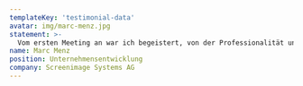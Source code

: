 ```yaml
---
templateKey: 'testimonial-data'
avatar: img/marc-menz.jpg
statement: >-
  Vom ersten Meeting an war ich begeistert, von der Professionalität und der Zielstrebigkeit mit der Apptiva die Softwareentwicklung anging. Für mich ist die Zusammenarbeit ein absoluter Glücksfall sowohl technisch als auch menschlich.
name: Marc Menz
position: Unternehmensentwicklung
company: Screenimage Systems AG
---
```

